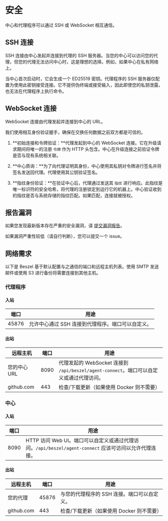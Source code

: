 # 安全

中心和代理程序可以通过 SSH 或 WebSocket 相互通信。

## SSH 连接

SSH 连接由中心发起并连接到代理的 SSH 服务器。当您的中心可以访问您的代理，但您的代理无法访问中心时，这是理想的选择。例如，如果中心在私有网络上。

当中心首次启动时，它会生成一个 ED25519 密钥。代理程序的 SSH 服务器仅配置为使用此密钥接受连接。它不提供伪终端或接受输入，因此即使您的私钥泄露，也无法在代理程序上执行命令。

## WebSocket 连接

WebSocket 连接由代理发起并连接到中心的 URL。

我们使用相互身份验证握手，确保在交换任何数据之前双方都是可信的。

1. **初始连接和令牌验证：**代理发起到中心的 WebSocket 连接。它在升级请求期间将唯一的注册 `令牌` 作为 HTTP 头包含。中心在升级连接之前验证令牌是否与现有系统相关联。

2. **中心质询：**为了向代理证明其身份，中心使用其私钥对令牌进行签名并将签名发送回代理。代理使用其公钥验证签名。

3. **指纹身份验证：**在验证中心后，代理通过发送其 `指纹` 进行响应。此指纹是唯一标识符的安全哈希，将代理的注册锁定到运行它的机器上。中心验证收到的指纹是否与系统存储的指纹匹配。如果匹配，连接就被授权。

## 报告漏洞

如果您发现最新版本存在严重的安全漏洞，请 [提交漏洞报告](https://github.com/henrygd/beszel/security/advisories/new)。

如果漏洞严重性较低（请自行判断），您可以提交一个 issue。

## 网络需求

以下是 Beszel 基于默认配置与之通信的端口和远程主机列表。使用 SMTP 发送邮件或使用 S3 进行备份将需要连接到其他主机。

### 代理程序

#### 入站

| 端口  | 用途                                              |
| ----- | ------------------------------------------------- |
| 45876 | 允许中心通过 SSH 连接到代理程序。端口可以自定义。 |

#### 出站

| 远程主机     | 端口 | 用途                                                                                    |
| ------------ | ---- | --------------------------------------------------------------------------------------- |
| 您的中心 URL | 8090 | 代理发起的 WebSocket 连接到 `/api/beszel/agent-connect`。端口可以自定义或通过代理访问。 |
| github.com   | 443  | 检查/下载更新（如果使用 Docker 则不需要）                                               |

### 中心

#### 入站

| 端口 | 用途                                                                                                   |
| ---- | ------------------------------------------------------------------------------------------------------ |
| 8090 | HTTP 访问 Web UI。端口可以自定义或通过代理访问。`/api/beszel/agent-connect` 应该可访问以允许代理连接。 |

#### 出站

| 远程主机   | 端口  | 用途                                        |
| ---------- | ----- | ------------------------------------------- |
| 您的代理   | 45876 | 与您的代理程序的 SSH 连接。端口可以自定义。 |
| github.com | 443   | 检查/下载更新（如果使用 Docker 则不需要）   |
